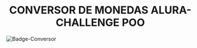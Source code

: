 <h1 align="center"> CONVERSOR DE MONEDAS ALURA- CHALLENGE POO </h1>

![Badge-Conversor](https://github.com/bchavajay/CONVERSOR-MONEDAS-ALURA/assets/29126881/52cb25c1-fa13-42f8-bb3d-e763ae14de66)

